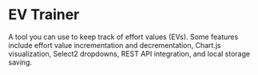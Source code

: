 # EV Trainer
A tool you can use to keep track of effort values (EVs). Some features include effort value incrementation and decrementation, Chart.js visualization, Select2 dropdowns, REST API integration, and local storage saving.
